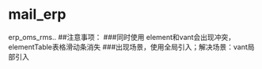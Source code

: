 # mail_erp
erp_oms_rms..
##注意事项：
###同时使用 element和vant会出现冲突，elementTable表格滑动条消失 
###出现场景，使用全局引入；解决场景：vant局部引入
































